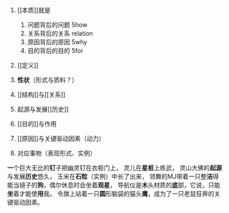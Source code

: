 1. [[本质]]就是
	1. 问题背后的问题 5how
	2. 关系背后的关系 relation
	3. 原因背后的原因 5why
	4. 目的背后的目的 5for

1. [[定义]] 
2. **性状**（形式与质料？）
3. [[结构]]与[[关系]] 
4. 起源与发展[[历史]] 
5. [[目的]]与作用
6. [[原因]]与关键驱动因素（动力）
7. 对应事物（表现形式、实例）

**一**个巨大无比的**钉**子把幽灵钉在衣柜门上，
灵儿在**星桩**上练武，
灵山大佛的**起源**与发展**历史**悠久，
玉米在**石粒**（实例）中长了出来，
领舞的MJ带着一只整**洁**得能当镜子的**狗**，偶尔休息时会坐着**观星**，
导航仪是**木**头材质的**底**部，它说，只能**坐**着才能使**用**我。
令旗上站着一只**圆**形脑袋的猫头**鹰**，成为了一只老鼠狂奔的关键驱动因素。